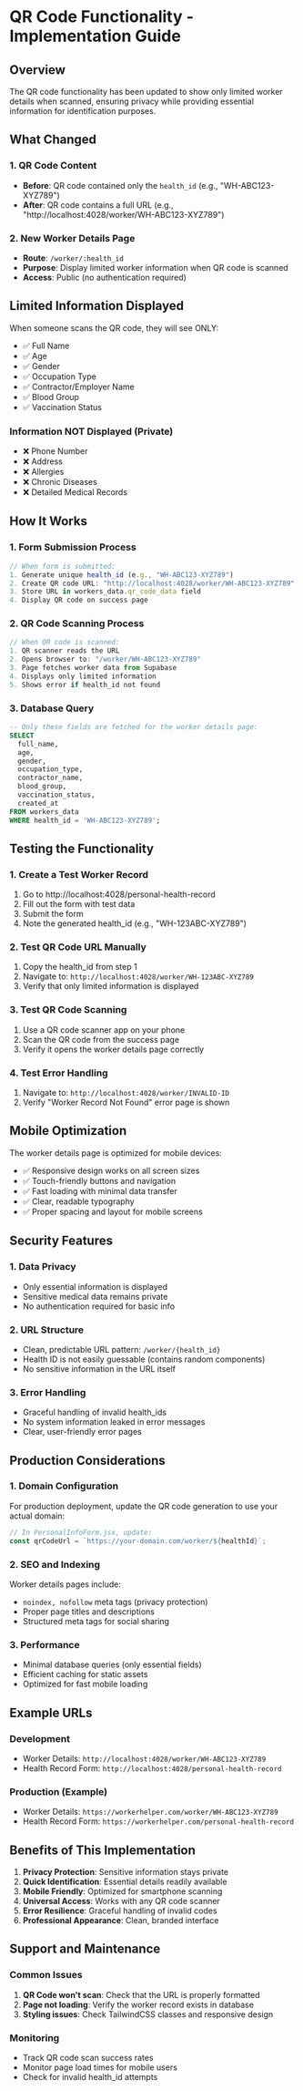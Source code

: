 # QR Code Functionality - Implementation Guide

## Overview
The QR code functionality has been updated to show only limited worker details when scanned, ensuring privacy while providing essential information for identification purposes.

## What Changed

### 1. QR Code Content
- **Before**: QR code contained only the `health_id` (e.g., "WH-ABC123-XYZ789")
- **After**: QR code contains a full URL (e.g., "http://localhost:4028/worker/WH-ABC123-XYZ789")

### 2. New Worker Details Page
- **Route**: `/worker/:health_id`
- **Purpose**: Display limited worker information when QR code is scanned
- **Access**: Public (no authentication required)

## Limited Information Displayed

When someone scans the QR code, they will see ONLY:
- ✅ Full Name
- ✅ Age
- ✅ Gender
- ✅ Occupation Type
- ✅ Contractor/Employer Name
- ✅ Blood Group
- ✅ Vaccination Status

### Information NOT Displayed (Private)
- ❌ Phone Number
- ❌ Address
- ❌ Allergies
- ❌ Chronic Diseases
- ❌ Detailed Medical Records

## How It Works

### 1. Form Submission Process
```javascript
// When form is submitted:
1. Generate unique health_id (e.g., "WH-ABC123-XYZ789")
2. Create QR code URL: "http://localhost:4028/worker/WH-ABC123-XYZ789"
3. Store URL in workers_data.qr_code_data field
4. Display QR code on success page
```

### 2. QR Code Scanning Process
```javascript
// When QR code is scanned:
1. QR scanner reads the URL
2. Opens browser to: "/worker/WH-ABC123-XYZ789"
3. Page fetches worker data from Supabase
4. Displays only limited information
5. Shows error if health_id not found
```

### 3. Database Query
```sql
-- Only these fields are fetched for the worker details page:
SELECT 
  full_name, 
  age, 
  gender, 
  occupation_type, 
  contractor_name, 
  blood_group, 
  vaccination_status, 
  created_at
FROM workers_data 
WHERE health_id = 'WH-ABC123-XYZ789';
```

## Testing the Functionality

### 1. Create a Test Worker Record
1. Go to http://localhost:4028/personal-health-record
2. Fill out the form with test data
3. Submit the form
4. Note the generated health_id (e.g., "WH-123ABC-XYZ789")

### 2. Test QR Code URL Manually
1. Copy the health_id from step 1
2. Navigate to: `http://localhost:4028/worker/WH-123ABC-XYZ789`
3. Verify that only limited information is displayed

### 3. Test QR Code Scanning
1. Use a QR code scanner app on your phone
2. Scan the QR code from the success page
3. Verify it opens the worker details page correctly

### 4. Test Error Handling
1. Navigate to: `http://localhost:4028/worker/INVALID-ID`
2. Verify "Worker Record Not Found" error page is shown

## Mobile Optimization

The worker details page is optimized for mobile devices:
- ✅ Responsive design works on all screen sizes
- ✅ Touch-friendly buttons and navigation
- ✅ Fast loading with minimal data transfer
- ✅ Clear, readable typography
- ✅ Proper spacing and layout for mobile screens

## Security Features

### 1. Data Privacy
- Only essential information is displayed
- Sensitive medical data remains private
- No authentication required for basic info

### 2. URL Structure
- Clean, predictable URL pattern: `/worker/{health_id}`
- Health ID is not easily guessable (contains random components)
- No sensitive information in the URL itself

### 3. Error Handling
- Graceful handling of invalid health_ids
- No system information leaked in error messages
- Clear, user-friendly error pages

## Production Considerations

### 1. Domain Configuration
For production deployment, update the QR code generation to use your actual domain:

```javascript
// In PersonalInfoForm.jsx, update:
const qrCodeUrl = `https://your-domain.com/worker/${healthId}`;
```

### 2. SEO and Indexing
Worker details pages include:
- `noindex, nofollow` meta tags (privacy protection)
- Proper page titles and descriptions
- Structured meta tags for social sharing

### 3. Performance
- Minimal database queries (only essential fields)
- Efficient caching for static assets
- Optimized for fast mobile loading

## Example URLs

### Development
- Worker Details: `http://localhost:4028/worker/WH-ABC123-XYZ789`
- Health Record Form: `http://localhost:4028/personal-health-record`

### Production (Example)
- Worker Details: `https://workerhelper.com/worker/WH-ABC123-XYZ789`
- Health Record Form: `https://workerhelper.com/personal-health-record`

## Benefits of This Implementation

1. **Privacy Protection**: Sensitive information stays private
2. **Quick Identification**: Essential details readily available
3. **Mobile Friendly**: Optimized for smartphone scanning
4. **Universal Access**: Works with any QR code scanner
5. **Error Resilience**: Graceful handling of invalid codes
6. **Professional Appearance**: Clean, branded interface

## Support and Maintenance

### Common Issues
1. **QR Code won't scan**: Check that the URL is properly formatted
2. **Page not loading**: Verify the worker record exists in database
3. **Styling issues**: Check TailwindCSS classes and responsive design

### Monitoring
- Track QR code scan success rates
- Monitor page load times for mobile users
- Check for invalid health_id attempts